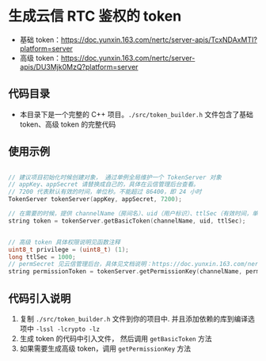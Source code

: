 # 生成云信 RTC 鉴权的 token

* 基础 token：https://doc.yunxin.163.com/nertc/server-apis/TcxNDAxMTI?platform=server
* 高级 token：https://doc.yunxin.163.com/nertc/server-apis/DU3Mjk0MzQ?platform=server

## 代码目录

* 本目录下是一个完整的 C++ 项目。`./src/token_builder.h`  文件包含了基础token、高级 token 的完整代码

## 使用示例

```cpp

// 建议项目初始化时候创建对象， 通过单例全局维护一个 TokenServer 对象
// appKey、appSecret 请替换成自己的，具体在云信管理后台查看。
// 7200 代表默认有效的时间，单位秒。不能超过 86400，即 24 小时
TokenServer tokenServer(appKey, appSecret, 7200);

// 在需要的时候，提供 channelName（房间名）、uid（用户标识）、ttlSec（有效时间，单位秒） 参数，生成 token
string token = tokenServer.getBasicToken(channelName, uid, ttlSec);


// 高级 token 具体权限说明见函数注释
uint8_t privilege = (uint8_t) (1);
long ttlSec = 1000;
// permSecret 见云信管理后台，具体见文档说明：https://doc.yunxin.163.com/nertc/server-apis/DU3Mjk0MzQ?platform=server
string permissionToken = tokenServer.getPermissionKey(channelName, permSecret, uid, privilege, ttlSec);
```

## 代码引入说明

1. 复制 `./src/token_builder.h` 文件到你的项目中. 并且添加依赖的库到编译选项中 `-lssl -lcrypto -lz`
2. 生成 token 的代码中引入文件， 然后调用 `getBasicToken` 方法
3. 如果需要生成高级 token，调用 `getPermissionKey` 方法


